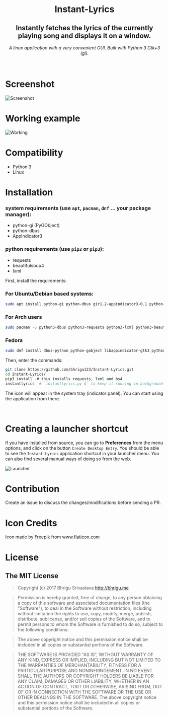 <div align="center">
<h1>Instant-Lyrics</h1>
<h2>Instantly fetches the lyrics of the currently playing song and displays it on a window.</h2>
<em>A linux application with a very convenient GUI. Built with Python 3 Gtk+3 (gi).</em></br></br>
</div>
</br>

# Screenshot
![Screenshot](https://cloud.githubusercontent.com/assets/6123105/23824316/3fe58044-069a-11e7-804e-180ea4041002.jpeg)

# Working example
![Working](https://cloud.githubusercontent.com/assets/6123105/23824730/e0e0829e-06a1-11e7-8d57-3235c4266f2c.gif)

# Compatibility
- Python 3
- Linux

# Installation

### system requirements (use `apt`, `pacman`, `dnf` ... your package manager):
- python-gi (PyGObject)
- python-dbus
- AppIndicator3

### python requirements (use `pip2` or `pip3`):
- requests
- beautifulsoup4
- lxml


First, install the requirements:

### For Ubuntu/Debian based systems:

``` bash
sudo apt install python-gi python-dbus gir1.2-appindicator3-0.1 python-requests python-bs4 python-lxml
```

### For Arch users

``` bash
sudo pacman -S python3-dbus python3-requests python3-lxml python3-beautifulsoup4 python3-gobject libappindicator-gtk3
```

### Fedora

``` bash
sudo dnf install dbus-python python-gobject libappindicator-gtk3 python3-requests python-beautifulsoup4 python3-lxml
```

Then, enter the commands:

``` bash
git clone https://github.com/bhrigu123/Instant-Lyrics.git
cd Instant-Lyrics/
pip3 install .# this installs requests, lxml and bs4
instantlyrics  # `instantlyrics.py &` to keep it running in background
```

The icon will appear in the system tray (indicator panel). You can start using the application from there.

<br>

# Creating a launcher shortcut

If you have installed from source, you can go to **Preferences** from the menu options, and click on the button `Create Desktop Entry`.
You should be able to see the `Instant Lyrics` application shortcut in your launcher menu.
You can also find several manual ways of doing so from the web.

![Launcher](https://cloud.githubusercontent.com/assets/6123105/23824317/4735e83e-069a-11e7-8b1e-2814632bb3aa.jpeg)


# Contribution
Create an issue to discuss the changes/modifications before sending a PR.

# Icon Credits
Icon made by [Freepik](http://www.freepik.com/) from www.flaticon.com

# License
## The MIT License
> Copyright (c) 2017 Bhrigu Srivastava http://bhrigu.me

> Permission is hereby granted, free of charge, to any person obtaining a copy
of this software and associated documentation files (the "Software"), to deal
in the Software without restriction, including without limitation the rights
to use, copy, modify, merge, publish, distribute, sublicense, and/or sell
copies of the Software, and to permit persons to whom the Software is
furnished to do so, subject to the following conditions:

> The above copyright notice and this permission notice shall be included in
all copies or substantial portions of the Software.

> THE SOFTWARE IS PROVIDED "AS IS", WITHOUT WARRANTY OF ANY KIND, EXPRESS OR
IMPLIED, INCLUDING BUT NOT LIMITED TO THE WARRANTIES OF MERCHANTABILITY,
FITNESS FOR A PARTICULAR PURPOSE AND NONINFRINGEMENT. IN NO EVENT SHALL THE
AUTHORS OR COPYRIGHT HOLDERS BE LIABLE FOR ANY CLAIM, DAMAGES OR OTHER
LIABILITY, WHETHER IN AN ACTION OF CONTRACT, TORT OR OTHERWISE, ARISING FROM,
OUT OF OR IN CONNECTION WITH THE SOFTWARE OR THE USE OR OTHER DEALINGS IN
THE SOFTWARE.
The above copyright notice and this permission notice shall be included in all copies or substantial portions of the Software.


